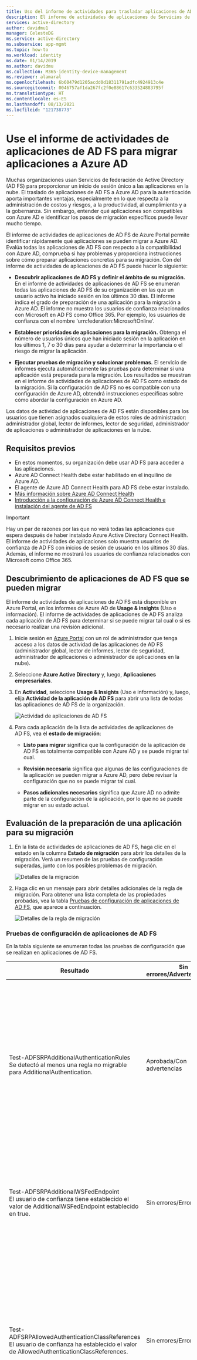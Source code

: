 ```yaml
---
title: Uso del informe de actividades para trasladar aplicaciones de AD FS a Azure Active Directory | Microsoft Docs
description: El informe de actividades de aplicaciones de Servicios de federación de Active Directory (AD FS) permite migrar rápidamente aplicaciones de AD FS a Azure Active Directory (Azure AD). Esta herramienta de migración para AD FS identifica la compatibilidad con Azure AD y proporciona instrucciones de migración.
services: active-directory
author: davidmu1
manager: CelesteDG
ms.service: active-directory
ms.subservice: app-mgmt
ms.topic: how-to
ms.workload: identity
ms.date: 01/14/2019
ms.author: davidmu
ms.collection: M365-identity-device-management
ms.reviewer: alamaral
ms.openlocfilehash: 6b60479d1205acdd0d18311791adfc4924913c4e
ms.sourcegitcommit: 0046757af1da267fc2f0e88617c633524883795f
ms.translationtype: HT
ms.contentlocale: es-ES
ms.lasthandoff: 08/13/2021
ms.locfileid: "121738773"
---
```

# <a name="use-the-ad-fs-application-activity-report-to-migrate-applications-to-azure-ad"></a>Use el informe de actividades de aplicaciones de AD FS para migrar aplicaciones a Azure AD

Muchas organizaciones usan Servicios de federación de Active Directory (AD FS) para proporcionar un inicio de sesión único a las aplicaciones en la nube. El traslado de aplicaciones de AD FS a Azure AD para la autenticación aporta importantes ventajas, especialmente en lo que respecta a la administración de costos y riesgos, a la productividad, al cumplimiento y a la gobernanza. Sin embargo, entender qué aplicaciones son compatibles con Azure AD e identificar los pasos de migración específicos puede llevar mucho tiempo.

El informe de actividades de aplicaciones de AD FS de Azure Portal permite identificar rápidamente qué aplicaciones se pueden migrar a Azure AD. Evalúa todas las aplicaciones de AD FS con respecto a la compatibilidad con Azure AD, comprueba si hay problemas y proporciona instrucciones sobre cómo preparar aplicaciones concretas para su migración. Con del informe de actividades de aplicaciones de AD FS puede hacer lo siguiente:

* **Descubrir aplicaciones de AD FS y definir el ámbito de su migración.** En el informe de actividades de aplicaciones de AD FS se enumeran todas las aplicaciones de AD FS de su organización en las que un usuario activo ha iniciado sesión en los últimos 30 días. El informe indica el grado de preparación de una aplicación para la migración a Azure AD. El informe no muestra los usuarios de confianza relacionados con Microsoft en AD FS como Office 365. Por ejemplo, los usuarios de confianza con el nombre 'urn:federation:MicrosoftOnline'.

* **Establecer prioridades de aplicaciones para la migración.** Obtenga el número de usuarios únicos que han iniciado sesión en la aplicación en los últimos 1, 7 o 30 días para ayudar a determinar la importancia o el riesgo de migrar la aplicación.
* **Ejecutar pruebas de migración y solucionar problemas.** El servicio de informes ejecuta automáticamente las pruebas para determinar si una aplicación está preparada para la migración. Los resultados se muestran en el informe de actividades de aplicaciones de AD FS como estado de la migración. Si la configuración de AD FS no es compatible con una configuración de Azure AD, obtendrá instrucciones específicas sobre cómo abordar la configuración en Azure AD.

Los datos de actividad de aplicaciones de AD FS están disponibles para los usuarios que tienen asignados cualquiera de estos roles de administrador: administrador global, lector de informes, lector de seguridad, administrador de aplicaciones o administrador de aplicaciones en la nube.

## <a name="prerequisites"></a>Requisitos previos

* En estos momentos, su organización debe usar AD FS para acceder a las aplicaciones.
* Azure AD Connect Health debe estar habilitado en el inquilino de Azure AD.
* El agente de Azure AD Connect Health para AD FS debe estar instalado.
* [Más información sobre Azure AD Connect Health](../hybrid/how-to-connect-health-adfs.md)
* [Introducción a la configuración de Azure AD Connect Health e instalación del agente de AD FS](../hybrid/how-to-connect-health-agent-install.md)

>[!IMPORTANT]
>Hay un par de razones por las que no verá todas las aplicaciones que espera después de haber instalado Azure Active Directory Connect Health. El informe de actividades de aplicaciones solo muestra usuarios de confianza de AD FS con inicios de sesión de usuario en los últimos 30 días. Además, el informe no mostrará los usuarios de confianza relacionados con Microsoft como Office 365.

## <a name="discover-ad-fs-applications-that-can-be-migrated"></a>Descubrimiento de aplicaciones de AD FS que se pueden migrar

El informe de actividades de aplicaciones de AD FS está disponible en Azure Portal, en los informes de Azure AD de **Usage & insights** (Uso e información). El informe de actividades de aplicaciones de AD FS analiza cada aplicación de AD FS para determinar si se puede migrar tal cual o si es necesario realizar una revisión adicional.

1. Inicie sesión en [Azure Portal](https://portal.azure.com) con un rol de administrador que tenga acceso a los datos de actividad de las aplicaciones de AD FS (administrador global, lector de informes, lector de seguridad, administrador de aplicaciones o administrador de aplicaciones en la nube).

2. Seleccione **Azure Active Directory** y, luego, **Aplicaciones empresariales**.

3. En **Actividad**, seleccione **Usage & Insights** (Uso e información) y, luego, elija **Actividad de la aplicación de AD FS** para abrir una lista de todas las aplicaciones de AD FS de la organización.

   ![Actividad de aplicaciones de AD FS](media/migrate-adfs-application-activity/adfs-application-activity.png)

4. Para cada aplicación de la lista de actividades de aplicaciones de AD FS, vea el **estado de migración**:

   * **Listo para migrar** significa que la configuración de la aplicación de AD FS es totalmente compatible con Azure AD y se puede migrar tal cual.

   * **Revisión necesaria** significa que algunas de las configuraciones de la aplicación se pueden migrar a Azure AD, pero debe revisar la configuración que no se puede migrar tal cual.

   * **Pasos adicionales necesarios** significa que Azure AD no admite parte de la configuración de la aplicación, por lo que no se puede migrar en su estado actual.

## <a name="evaluate-the-readiness-of-an-application-for-migration"></a>Evaluación de la preparación de una aplicación para su migración

1. En la lista de actividades de aplicaciones de AD FS, haga clic en el estado en la columna **Estado de migración** para abrir los detalles de la migración. Verá un resumen de las pruebas de configuración superadas, junto con los posibles problemas de migración.

   ![Detalles de la migración](media/migrate-adfs-application-activity/migration-details.png)

2. Haga clic en un mensaje para abrir detalles adicionales de la regla de migración. Para obtener una lista completa de las propiedades probadas, vea la tabla [Pruebas de configuración de aplicaciones de AD FS](#ad-fs-application-configuration-tests), que aparece a continuación.

   ![Detalles de la regla de migración](media/migrate-adfs-application-activity/migration-rule-details.png)

### <a name="ad-fs-application-configuration-tests"></a>Pruebas de configuración de aplicaciones de AD FS

En la tabla siguiente se enumeran todas las pruebas de configuración que se realizan en aplicaciones de AD FS.

|Resultado  |Sin errores/Advertencia/Error  |Descripción  |
|---------|---------|---------|
|Test-ADFSRPAdditionalAuthenticationRules <br> Se detectó al menos una regla no migrable para AdditionalAuthentication.       | Aprobada/Con advertencias          | El usuario de confianza tiene reglas para solicitar Multi-Factor Authentication (MFA). Para desplazarse a Azure AD, traduzca dichas reglas en directivas de acceso condicional. Si usa una aplicación local de MFA, se recomienda que se traslade a Azure AD MFA. [Obtenga más información sobre el acceso condicional](../authentication/concept-mfa-howitworks.md).        |
|Test-ADFSRPAdditionalWSFedEndpoint <br> El usuario de confianza tiene establecido el valor de AdditionalWSFedEndpoint establecido en true.       | Sin errores/Error          | El usuario de confianza de AD FS permite varios puntos de conexión de aserción de WS-FED. Actualmente, Azure AD solo admite una. Si tiene un escenario en el que este resultado bloquea la migración, [háganoslo saber](https://feedback.azure.com/forums/169401-azure-active-directory/suggestions/38695621-allow-multiple-ws-fed-assertion-endpoints).     |
|Test-ADFSRPAllowedAuthenticationClassReferences <br> El usuario de confianza ha establecido el valor de AllowedAuthenticationClassReferences.       | Sin errores/Error          | Este valor de AD FS permite especificar si la aplicación se configura para permitir solo determinados tipos de autenticación. Se recomienda usar acceso condicional para lograr esta funcionalidad.  Si tiene un escenario en el que este resultado bloquea la migración, [háganoslo saber](https://feedback.azure.com/forums/169401-azure-active-directory/suggestions/38695672-allow-in-azure-ad-to-specify-certain-authentication).  [Obtenga más información sobre el acceso condicional](../authentication/concept-mfa-howitworks.md).          |
|Test-ADFSRPAlwaysRequireAuthentication <br> AlwaysRequireAuthenticationCheckResult      | Sin errores/Error          | Este valor de AD FS permite especificar si la aplicación se configura para omitir las cookies de SSO y **solicitar siempre la autenticación**. En Azure AD, puede administrar la sesión de autenticación mediante directivas de acceso condicional para lograr un comportamiento similar. [Obtenga más información sobre cómo configurar la sesión de autenticación con acceso condicional](../conditional-access/howto-conditional-access-session-lifetime.md).          |
|Test-ADFSRPAutoUpdateEnabled <br> El usuario de confianza tiene el valor de AutoUpdateEnabled en true.       | Aprobada/Con advertencias          | Este valor de AD FS permite especificar si AD FS se configura para actualizar automáticamente la aplicación en función de los cambios en los metadatos de federación. Azure AD no admite esta configuración actualmente, pero no debería impedir la migración de la aplicación a Azure AD.           |
|Test-ADFSRPClaimsProviderName <br> El usuario de confianza tiene varios parámetros ClaimsProviders habilitados.       | Sin errores/Error          | Este valor de AD FS llama a los proveedores de identidades de los que el usuario de confianza acepta notificaciones. En Azure AD, puede habilitar la colaboración externa con Azure AD B2B. [Obtenga más información sobre Azure AD B2B](../external-identities/what-is-b2b.md).          |
|Test-ADFSRPDelegationAuthorizationRules      | Sin errores/Error          | La aplicación tiene definidas reglas de autorización de delegación personalizadas. Se trata de un concepto de WS-Trust que Azure AD admite mediante protocolos de autenticación modernos, como OpenID Connect y OAuth 2.0. [Obtenga más información sobre la plataforma de identidad de Microsoft](../develop/v2-protocols-oidc.md).          |
|Test-ADFSRPImpersonationAuthorizationRules       | Aprobada/Con advertencias          | La aplicación tiene definidas reglas de autorización de suplantación personalizadas. Se trata de un concepto de WS-Trust que Azure AD admite mediante protocolos de autenticación modernos, como OpenID Connect y OAuth 2.0. [Obtenga más información sobre la plataforma de identidad de Microsoft](../develop/v2-protocols-oidc.md).          |
|Test-ADFSRPIssuanceAuthorizationRules <br> Se detectó al menos una regla no migrable para IssuanceAuthorization.       | Aprobada/Con advertencias          | La aplicación tiene reglas de autorización de emisión personalizadas definidas en AD FS. Azure AD admite esta funcionalidad con el acceso condicional de Azure AD. [Más información sobre el acceso condicional](../conditional-access/overview.md) <br> También puede restringir el acceso a la aplicación por usuario o grupos asignados a la aplicación. [Obtenga más información sobre cómo asignar usuarios y grupos para acceder a las aplicaciones](./assign-user-or-group-access-portal.md).            |
|Test-ADFSRPIssuanceTransformRules <br> Se detectó al menos una regla no migrable para IssuanceTransform.       | Aprobada/Con advertencias          | La aplicación tiene reglas de autorización de transformación personalizadas definidas en AD FS. Azure AD admite la personalización de las notificaciones emitidas en el token. Para obtener más información, consulte [Personalización de las notificaciones emitidas en el token SAML para aplicaciones empresariales](../develop/active-directory-saml-claims-customization.md).           |
|Test-ADFSRPMonitoringEnabled <br> El usuario de confianza tiene el valor de MonitoringEnabled establecido en true.       | Aprobada/Con advertencias          | Este valor de AD FS permite especificar si AD FS se configura para actualizar automáticamente la aplicación en función de los cambios en los metadatos de federación. Azure AD no admite esta configuración actualmente, pero no debería impedir la migración de la aplicación a Azure AD.           |
|Test-ADFSRPNotBeforeSkew <br> NotBeforeSkewCheckResult      | Aprobada/Con advertencias          | AD FS permite un desfase horario basado en las horas de NotBefore y NotOnOrAfter del token de SAML. Azure AD controla esto automáticamente de forma predeterminada.          |
|Test-ADFSRPRequestMFAFromClaimsProviders <br> El usuario de confianza tiene el valor de RequestMFAFromClaimsProviders establecido en true.       | Aprobada/Con advertencias          | Este valor de AD FS determina el comportamiento de MFA cuando el usuario procede de un proveedor de notificaciones diferente. En Azure AD, puede habilitar la colaboración externa con Azure AD B2B. Luego, puede aplicar directivas de acceso condicional para proteger el acceso de invitado. Obtenga más información sobre [Azure AD B2B](../external-identities/what-is-b2b.md) y [Acceso condicional](../conditional-access/overview.md).          |
|Test-ADFSRPSignedSamlRequestsRequired <br> El usuario de confianza tiene el valor de SignedSamlRequestsRequired establecido en true.       | Sin errores/Error          | La aplicación se configura en AD FS para comprobar la firma de la solicitud SAML. Azure AD acepta una solicitud SAML firmada, pero no comprobará la firma. Azure AD tiene distintos métodos para protegerse frente a llamadas malintencionadas. Por ejemplo, Azure AD usa las direcciones URL de respuesta configuradas en la aplicación para validar la solicitud SAML. Azure AD solo enviará un token a las direcciones URL de respuesta configuradas para la aplicación. Si tiene un escenario en el que este resultado bloquea la migración, [háganoslo saber](https://feedback.azure.com/forums/169401-azure-active-directory/suggestions/13394589-saml-signature).          |
|Test-ADFSRPTokenLifetime <br> TokenLifetimeCheckResult        | Aprobada/Con advertencias         | La aplicación está configurada para una duración de token personalizada. El valor predeterminado de AD FS es de una hora. Azure AD admite esta funcionalidad mediante el acceso condicional. Para obtener más información, consulte [Configuración de la administración de las sesiones de autenticación con el acceso condicional](../conditional-access/howto-conditional-access-session-lifetime.md).          |
|El usuario de confianza está configurado para cifrar notificaciones. Esta configuración es compatible con Azure AD.       | Pass (pasado)          | Con Azure AD puede cifrar el token enviado a la aplicación. Para obtener más información, consulte [Configuración del cifrado de tokens SAML de Azure AD](./howto-saml-token-encryption.md).          |
|EncryptedNameIdRequiredCheckResult      | Sin errores/Error          | La aplicación está configurada para cifrar la notificación nameID en el token SAML. Con Azure AD, puede cifrar todo el token enviado a la aplicación. Todavía no se admite el cifrado de notificaciones específicas. Para obtener más información, consulte [Configuración del cifrado de tokens SAML de Azure AD](./howto-saml-token-encryption.md).         |

## <a name="check-the-results-of-claim-rule-tests"></a>Comprobación de los resultados de las pruebas de reglas de notificaciones

Si ha configurado una regla de notificaciones para la aplicación en AD FS, la experiencia proporcionará un análisis granular para todas las reglas de notificaciones. Verá qué reglas de notificaciones se pueden trasladar a Azure AD y cuáles deben revisarse con más detalle.

1. En la lista de actividades de aplicaciones de AD FS, haga clic en el estado en la columna **Estado de migración** para abrir los detalles de la migración. Verá un resumen de las pruebas de configuración superadas, junto con los posibles problemas de migración.

2. En la página **Detalles de la regla de migración**, expanda los resultados para mostrar los detalles de los posibles problemas de migración y obtener instrucciones adicionales. Para ver una lista detallada de todas las reglas de notificaciones probadas, consulte la tabla de abajo [Comprobación de los resultados de las pruebas de reglas de notificaciones](#check-the-results-of-claim-rule-tests) de abajo.

   En el ejemplo siguiente se muestran los detalles de la regla de migración para la regla de IssuanceTransform. Muestra las partes específicas de la notificación que deben revisarse y abordarse antes de poder migrar la aplicación a Azure AD.

   ![Instrucciones adicionales de regla de migración](media/migrate-adfs-application-activity/migration-rule-details-guidance.png)

### <a name="claim-rule-tests"></a>Pruebas de reglas de notificaciones

En la tabla siguiente se enumeran todas las pruebas de reglas de notificaciones que se realizan en aplicaciones de AD FS.

|Propiedad  |Descripción  |
|---------|---------|
|UNSUPPORTED_CONDITION_PARAMETER      | La instrucción de condición utiliza expresiones regulares para evaluar si la notificación coincide con un patrón determinado.  Para lograr una funcionalidad similar en Azure AD, puede usar la transformación predefinida como IfEmpty(), StartWith() o Contains(). Para obtener más información, consulte [Personalización de las notificaciones emitidas en el token SAML para aplicaciones empresariales](../develop/active-directory-saml-claims-customization.md).          |
|UNSUPPORTED_CONDITION_CLASS      | La instrucción de condición tiene varias condiciones que deben evaluarse antes de ejecutar la instrucción de emisión. Azure AD puede admitir esta funcionalidad con las funciones de transformación de la notificación, donde puede evaluar varios valores de notificaciones.  Para obtener más información, consulte [Personalización de las notificaciones emitidas en el token SAML para aplicaciones empresariales](../develop/active-directory-saml-claims-customization.md).          |
|UNSUPPORTED_RULE_TYPE      | No se pudo reconocer la regla de notificaciones. Para obtener más información sobre cómo configurar notificaciones en Azure AD, consulte [Personalización de las notificaciones emitidas en el token SAML para aplicaciones empresariales](../develop/active-directory-saml-claims-customization.md).          |
|CONDITION_MATCHES_UNSUPPORTED_ISSUER      | La instrucción de condición usa un emisor que no se admite en Azure AD. Actualmente, Azure AD no procesa las notificaciones de los almacenes que no sean de Active Directory o Azure AD. Si esto le impide migrar aplicaciones a Azure AD, [infórmenos](https://feedback.azure.com/forums/169401-azure-active-directory/suggestions/38695717-allow-to-source-user-attributes-from-external-dire).         |
|UNSUPPORTED_CONDITION_FUNCTION      | La instrucción de condición utiliza una función de agregado para emitir o agregar una única notificación sin tener en cuenta el número de coincidencias.  En Azure AD puede evaluar el atributo de un usuario para decidir qué valor utilizar para la notificación con funciones como IfEmpty(), StartWith() o Contains(). Para obtener más información, consulte [Personalización de las notificaciones emitidas en el token SAML para aplicaciones empresariales](../develop/active-directory-saml-claims-customization.md).          |
|RESTRICTED_CLAIM_ISSUED      | La instrucción de condición usa una notificación que está restringida en Azure AD. Es posible que pueda emitir una notificación restringida, pero no puede modificar su origen ni aplicar ninguna transformación. Para obtener más información, consulte [Personalice las notificaciones emitidas en tokens para una aplicación específica en Azure AD](../develop/active-directory-claims-mapping.md).          |
|EXTERNAL_ATTRIBUTE_STORE      | La instrucción de emisión usa un almacén de atributos que no es Active Directory. Actualmente, Azure AD no procesa las notificaciones de los almacenes que no sean de Active Directory o Azure AD. Si esto le impide migrar aplicaciones a Azure AD, [háganoslo saber](https://feedback.azure.com/forums/169401-azure-active-directory/suggestions/38695717-allow-to-source-user-attributes-from-external-dire).          |
|UNSUPPORTED_ISSUANCE_CLASS      | La instrucción de emisión usa AAD para agregar notificaciones al conjunto de notificaciones entrantes. En Azure AD esto puede configurarse como varias transformaciones de notificaciones.  Para obtener más información, consulte [Personalización de las notificaciones emitidas en el token SAML para aplicaciones empresariales](../develop/active-directory-claims-mapping.md).         |
|UNSUPPORTED_ISSUANCE_TRANSFORMATION      | La instrucción de emisión utiliza expresiones regulares para transformar el valor de la notificación que se va a emitir. Para lograr una funcionalidad similar en Azure AD, puede usar la transformación predefinida como Extract(), Trim() o ToLower. Para obtener más información, consulte [Personalización de las notificaciones emitidas en el token SAML para aplicaciones empresariales](../develop/active-directory-saml-claims-customization.md).          |

## <a name="troubleshooting"></a>Solución de problemas

### <a name="cant-see-all-my-ad-fs-applications-in-the-report"></a>No se pueden ver todas las aplicaciones de AD FS en el informe

 Si ha instalado Azure AD Connect Health, pero sigue viendo el aviso de instalación o no ve todas las aplicaciones de AD FS en el informe, puede que no tenga aplicaciones de AD FS activas o que las aplicaciones de AD FS sean aplicaciones de Microsoft.

 En el informe de actividades de aplicaciones de AD FS se enumeran todas las aplicaciones de AD FS de su organización en las que usuarios activos han iniciado sesión en los últimos 30 días. Además, el informe no muestra los usuarios de confianza relacionados con Microsoft en AD FS como Office 365. Por ejemplo, los usuarios de confianza con el nombre 'urn:federation:MicrosoftOnline', 'microsoftonline', 'microsoft:winhello:cert:prov:server' no se mostrarán en la lista.

## <a name="next-steps"></a>Pasos siguientes

* [Vídeo: Cómo usar el informe de actividades de AD FS para migrar una aplicación](https://www.youtube.com/watch?v=OThlTA239lU)
* [Administración de aplicaciones con Azure Active Directory](what-is-application-management.md)
* [Administración del acceso a aplicaciones](what-is-access-management.md)
* [Federación de Azure AD Connect](../hybrid/how-to-connect-fed-whatis.md)
